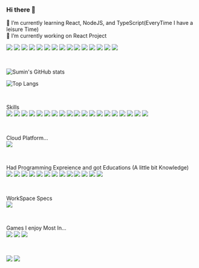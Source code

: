 ### Hi there 👋

<!--
**StarlightSSM/StarlightSSM** is a ✨ _special_ ✨ repository because its `README.md` (this file) appears on your GitHub profile.

Here are some ideas to get you started:

- 🔭 I’m currently working on ...
- 🌱 I’m currently learning ...
- 👯 I’m looking to collaborate on ...
- 🤔 I’m looking for help with ...
- 💬 Ask me about ...
- 📫 How to reach me: ...
- 😄 Pronouns: ...
- ⚡ Fun fact: ...
-->

🌱 I’m currently learning React, NodeJS, and TypeScript(EveryTime I have a leisure Time) <br>
🔭 I’m currently working on React Project <br>

<img src="https://img.shields.io/badge/Naver-03C75A?style=flat-square&logo=Naver&logoColor=white"/> <img src="https://img.shields.io/badge/EclipseIde-2C2255?style=flat-square&logo=eclipseide&logoColor=white"/>
<img src="https://img.shields.io/badge/Android-3DDC84?style=flat-square&logo=Android&logoColor=white"/> <img src="https://img.shields.io/badge/Medium-12100E?style=for-the-badge&logo=medium&logoColor=white"/>
<img src="https://img.shields.io/badge/Slack-4A154B?style=for-the-badge&logo=slack&logoColor=white"/> <img src="https://img.shields.io/badge/Netflix-E50914?style=for-the-badge&logo=netflix&logoColor=white"/>
<img src="https://img.shields.io/badge/Discord-7289DA?style=for-the-badge&logo=discord&logoColor=white"/> <img src="https://img.shields.io/badge/YouTube-FF0000?style=for-the-badge&logo=youtube&logoColor=white"/>
<img src="https://img.shields.io/badge/GitHub-100000?style=for-the-badge&logo=github&logoColor=white"/> <img src="https://img.shields.io/badge/GIT-E44C30?style=for-the-badge&logo=git&logoColor=white"/>
<img src="https://img.shields.io/badge/Instagram-E4405F?style=for-the-badge&logo=instagram&logoColor=white"/> <img src="https://img.shields.io/badge/windows%20terminal-4D4D4D?style=for-the-badge&logo=windows%20terminal&logoColor=white"/> <img src="https://img.shields.io/badge/Kaggle-20BEFF?style=for-the-badge&logo=Kaggle&logoColor=white"/> 
<img src="https://img.shields.io/badge/Google_chrome-4285F4?style=for-the-badge&logo=Google-chrome&logoColor=white"/> <img src="https://img.shields.io/badge/VirtualBox-183A61?logo=virtualbox&logoColor=white&style=for-the-badge"/>

<br>

![Sumin's GitHub stats](https://github-readme-stats.vercel.app/api?username=StarlightSSM&show_icons=true&theme=dracula)

![Top Langs](https://github-readme-stats.vercel.app/api/top-langs/?username=StarlightSSM&theme=blue-green)

<br>

Skills <br>
<img src="https://img.shields.io/badge/React-61DAFB?style=flat-square&logo=react&logoColor=white"/> <img src="https://img.shields.io/badge/JavaScript-F7DF1E?style=flat-square&logo=JavaScript&logoColor=white"/>
<img src="https://img.shields.io/badge/Python-3776AB?style=for-the-badge&logo=python&logoColor=white"/> <img src="https://img.shields.io/badge/HTML-239120?style=for-the-badge&logo=html5&logoColor=white"/>
<img src="https://img.shields.io/badge/HTML5-E34F26?style=for-the-badge&logo=html5&logoColor=white"/> <img src="https://img.shields.io/badge/Node.js-43853D?style=for-the-badge&logo=node.js&logoColor=white"/>
<img src="https://img.shields.io/badge/CSS3-1572B6?style=for-the-badge&logo=css3&logoColor=white"/> <img src="https://img.shields.io/badge/C-00599C?style=for-the-badge&logo=c&logoColor=white"/>
<img src="https://img.shields.io/badge/Java-ED8B00?style=for-the-badge&logo=openjdk&logoColor=white"/> <img src="https://img.shields.io/badge/styled--components-DB7093?style=for-the-badge&logo=styled-components&logoColor=white"/> <img src="https://img.shields.io/badge/React_Router-CA4245?style=for-the-badge&logo=react-router&logoColor=white"/>
<img src="https://img.shields.io/badge/MySQL-00000F?style=for-the-badge&logo=mysql&logoColor=white"/> <img src="https://img.shields.io/badge/Figma-F24E1E?style=for-the-badge&logo=figma&logoColor=white"/>
<img src="https://img.shields.io/badge/Canva-%2300C4CC.svg?&style=for-the-badge&logo=Canva&logoColor=white"/> <img src="https://img.shields.io/badge/Colab-F9AB00?style=for-the-badge&logo=googlecolab&color=525252"/> <img src="https://img.shields.io/badge/Visual_Studio_Code-0078D4?style=for-the-badge&logo=visual%20studio%20code&logoColor=white"/>
<img src="https://img.shields.io/badge/Google%20Sheets-34A853?style=for-the-badge&logo=google-sheets&logoColor=white"/> <img src="https://img.shields.io/badge/Notion-000000?style=for-the-badge&logo=notion&logoColor=white"/> <img src="https://img.shields.io/badge/Microsoft_Office-D83B01?style=for-the-badge&logo=microsoft-office&logoColor=white"/>

<br>

Cloud Platform... <br>
<img src="https://img.shields.io/badge/Oracle-F80000?style=for-the-badge&logo=oracle&logoColor=black"/>

<br>

Had Programming Expreience and got Educations (A little bit Knowledge) <br>
<img src="https://img.shields.io/badge/Go-00ADD8?style=for-the-badge&logo=go&logoColor=white"/> <img src="https://img.shields.io/badge/PHP-777BB4?style=for-the-badge&logo=php&logoColor=white"/>
<img src="https://img.shields.io/badge/Express.js-404D59?style=for-the-badge"/> <img src="https://img.shields.io/badge/Vue.js-35495E?style=for-the-badge&logo=vue.js&logoColor=4FC08D"/>
<img src="https://img.shields.io/badge/jQuery-0769AD?style=for-the-badge&logo=jquery&logoColor=white"/> <img src="https://img.shields.io/badge/Django-092E20?style=for-the-badge&logo=django&logoColor=white"/>
<img src="https://img.shields.io/badge/MongoDB-4EA94B?style=for-the-badge&logo=mongodb&logoColor=white"/> <img src="https://img.shields.io/badge/Amazon_AWS-232F3E?style=for-the-badge&logo=amazon-aws&logoColor=white"/>
<img src="https://img.shields.io/badge/Microsoft_Azure-0089D6?style=for-the-badge&logo=microsoft-azure&logoColor=white"/> <img src="https://img.shields.io/badge/Powershell-2CA5E0?style=for-the-badge&logo=powershell&logoColor=white"/> <img src="https://img.shields.io/badge/docker-%230db7ed.svg?style=for-the-badge&logo=docker&logoColor=white"/> 
<img src="https://img.shields.io/badge/zigbee-%23EB0443.svg?style=for-the-badge&logo=zigbee&logoColor=white"/> <img src="https://img.shields.io/badge/Astro-FF5D01?logo=astro&logoColor=fff&style=for-the-badge"/>

<br>

WorkSpace Specs <br>
<img src="https://img.shields.io/badge/Intel-Core_i5_11th-0071C5?style=for-the-badge&logo=intel&logoColor=white"/>

<br>

Games I enjoy Most In... <br>
<img src="https://img.shields.io/badge/Battle.net-000?style=for-the-badge&logo=battle.net&logoColor=148EFF"/> <img src="https://img.shields.io/badge/Riot_Games-D32936?style=for-the-badge&logo=riot-games&logoColor=white"/>
<img src="https://img.shields.io/badge/Steam-000000?style=for-the-badge&logo=steam&logoColor=white"/>

<br>

<img src="https://img.shields.io/github/stars/StarlightSSM.svg"/> <img src="https://img.shields.io/github/followers/StarlightSSM.svg?style=social&label=Follow&maxAge=2592000"/>

